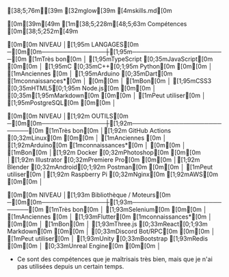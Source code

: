 [38;5;76m❯[39m [32mglow[39m [4mskills.md[0m

[0m[39m[49m  [1m[38;5;228m[48;5;63m Compétences [0m[38;5;252m[49m

  [0m[0m    NIVEAU     │[1;95m       LANGAGES[0m
 ─[0m[0m───────────────┼[1;95m──────────────────────[0m
  [1mTrès bon[0m       │ [1;95mTypeScript [0;35mJavaScript[0m
  [0m[0m               │ [1;95mC [0;35mC++[0;1;95m Python[0m
  [0m[0m               │
  [1mAnciennes     [0m │ [1;95mArduino [0;35mDart[0m
  [1mconnaissances*[0m │ 
  [0m[0m               │
  [1mBon[0m            │ [1;95mCSS3 [0;35mHTML5[0;1;95m Node.js[0m
  [0m[0m               │ [0;35m[1;95mMarkdown[0m
  [0m[0m               │
  [1mPeut utiliser[0m  │ [1;95mPostgreSQL[0m
  [0m[0m               │

  [0m[0m    NIVEAU     │[1;92m          OUTILS[0m
 ─[0m[0m───────────────┼[1;92m──────────────────────────[0m
  [1mTrès bon[0m       │[1;92m GitHub Actions [0;32mLinux[0m
  [0m[0m               │
  [1mAnciennes     [0m │ [1;92mArduino[0m
  [1mconnaissances*[0m │
  [0m[0m               │
  [1mBon[0m            │[1;92m Docker [0;32mPhotoshop[0m
  [0m[0m               │[1;92m Illustrator [0;32mPremiere Pro[0m
  [0m[0m               │[1;92m Blender [0;32mAndroid[0;1;92m Postman[0m
  [0m[0m               │
  [1mPeut utiliser[0m  │[1;92m Raspberry Pi [0;32mNginx[0m [1;92mAWS[0m
  [0m[0m               │

  [0m[0m    NIVEAU     │[1;93m  Bibliothèque / Moteurs[0m
 ─[0m[0m───────────────┼[1;93m──────────────────────────[0m
  [1mTrès bon[0m       │ [1;93mSelenium[0m
  [0m[0m               │
  [1mAnciennes     [0m │ [1;93mFlutter[0m
  [1mconnaissances*[0m │
  [0m[0m               │
  [1mBon[0m            │ [1;93mThree.js [0;33mReact[0;1;93m Markdown[0m
  [0m[0m               │ [0;33mDiscord Bot/RPC[0m
  [0m[0m               │
  [1mPeut utiliser[0m  │ [1;93mUnity [0;33mBootstrap [1;93mRedis
  [0m[0m               │ [0;33mUnreal Engine[0m
  [0m[0m               │


 * Ce sont des compétences que je maîtrisais
 très bien, mais que je n'ai pas utilisées
 depuis un certain temps.